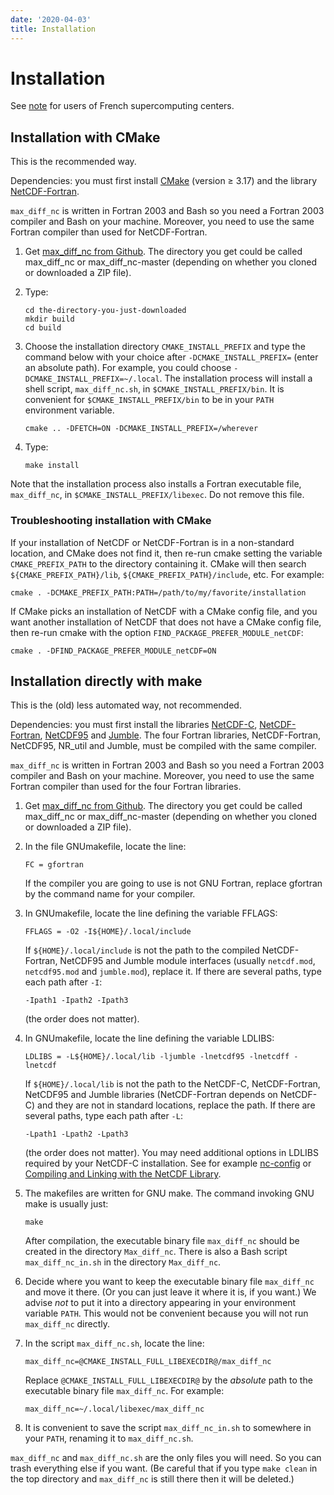 ```yaml
---
date: '2020-04-03'
title: Installation
---
```


# Installation

See [note](French_centers.md) for users of French supercomputing
centers.

## Installation with CMake

This is the recommended way.

Dependencies: you must first install
[CMake](https://cmake.org/download) (version ≥ 3.17) and the library
[NetCDF-Fortran](https://www.unidata.ucar.edu/downloads/netcdf/index.jsp).

`max_diff_nc` is written in Fortran 2003 and Bash so you need a Fortran
2003 compiler and Bash on your machine. Moreover, you need to use the
same Fortran compiler than used for NetCDF-Fortran.

1.  Get [max\_diff\_nc from
    Github](https://github.com/lguez/Max_diff_nc). The directory you
    get could be called max\_diff\_nc or max\_diff\_nc-master
    (depending on whether you cloned or downloaded a ZIP file).

2.  Type:

        cd the-directory-you-just-downloaded
        mkdir build
        cd build

3.  Choose the installation directory `CMAKE_INSTALL_PREFIX` and type
    the command below with your choice after `-DCMAKE_INSTALL_PREFIX=`
    (enter an absolute path). For example, you could choose
    `-DCMAKE_INSTALL_PREFIX=~/.local`. The installation process will
    install a shell script, `max_diff_nc.sh`, in
    `$CMAKE_INSTALL_PREFIX/bin`. It is convenient for
    `$CMAKE_INSTALL_PREFIX/bin` to be in your `PATH` environment
    variable.

        cmake .. -DFETCH=ON -DCMAKE_INSTALL_PREFIX=/wherever

4.  Type:

        make install

Note that the installation process also installs a Fortran executable
file, `max_diff_nc`, in `$CMAKE_INSTALL_PREFIX/libexec`. Do not remove
this file.

### Troubleshooting installation with CMake

If your installation of NetCDF or NetCDF-Fortran is in a non-standard
location, and CMake does not find it, then re-run cmake setting the
variable `CMAKE_PREFIX_PATH` to the directory containing it. CMake
will then search `${CMAKE_PREFIX_PATH}/lib`,
`${CMAKE_PREFIX_PATH}/include`, etc. For example:

	cmake . -DCMAKE_PREFIX_PATH:PATH=/path/to/my/favorite/installation

If CMake picks an installation of NetCDF with a CMake config file, and
you want another installation of NetCDF that does not have a CMake
config file, then re-run cmake with the option
`FIND_PACKAGE_PREFER_MODULE_netCDF`:

	cmake . -DFIND_PACKAGE_PREFER_MODULE_netCDF=ON

## Installation directly with make

This is the (old) less automated way, not recommended.

Dependencies: you must first install the libraries
[NetCDF-C](https://www.unidata.ucar.edu/downloads/netcdf/index.jsp),
[NetCDF-Fortran](https://www.unidata.ucar.edu/downloads/netcdf/index.jsp),
[NetCDF95](https://www.lmd.jussieu.fr/~lguez/NetCDF95_site/index.html)
and
[Jumble](https://www.lmd.jussieu.fr/~lguez/Jumble_site/index.html).
The four Fortran libraries, NetCDF-Fortran, NetCDF95, NR\_util and
Jumble, must be compiled with the same compiler.

`max_diff_nc` is written in Fortran 2003 and Bash so you need a Fortran
2003 compiler and Bash on your machine. Moreover, you need to use the
same Fortran compiler than used for the four Fortran libraries.

1.  Get [max\_diff\_nc from
    Github](https://github.com/lguez/Max_diff_nc). The directory you get
    could be called max\_diff\_nc or max\_diff\_nc-master (depending on
    whether you cloned or downloaded a ZIP file).
2.  In the file GNUmakefile, locate the line:

        FC = gfortran

    If the compiler you are going to use is not GNU Fortran, replace
    gfortran by the command name for your compiler.

3.  In GNUmakefile, locate the line defining the variable FFLAGS:

        FFLAGS = -O2 -I${HOME}/.local/include

    If `${HOME}/.local/include` is not the path to the compiled
    NetCDF-Fortran, NetCDF95 and Jumble module interfaces (usually
    `netcdf.mod`, `netcdf95.mod` and `jumble.mod`), replace it. If
    there are several paths, type each path after `-I`:

        -Ipath1 -Ipath2 -Ipath3

    (the order does not matter).

4.  In GNUmakefile, locate the line defining the variable LDLIBS:

        LDLIBS = -L${HOME}/.local/lib -ljumble -lnetcdf95 -lnetcdff -lnetcdf

    If `${HOME}/.local/lib` is not the path to the NetCDF-C,
    NetCDF-Fortran, NetCDF95 and Jumble libraries (NetCDF-Fortran
    depends on NetCDF-C) and they are not in standard locations,
    replace the path. If there are several paths, type each path after
    `-L`:

        -Lpath1 -Lpath2 -Lpath3

    (the order does not matter). You may need additional options in
    LDLIBS required by your NetCDF-C installation. See for example
    [nc-config](https://www.unidata.ucar.edu/software/netcdf/workshops/most-recent/utilities/Nc-config.html)
    or [Compiling and Linking with the NetCDF
    Library](https://www.unidata.ucar.edu/software/netcdf/fortran/docs/f90-use-of-the-netcdf-library.html#f90-compiling-and-linking-with-the-netcdf-library).

5.  The makefiles are written for GNU make. The command invoking GNU
    make is usually just:

        make
            

    After compilation, the executable binary file `max_diff_nc` should
    be created in the directory `Max_diff_nc`. There is also a Bash
    script `max_diff_nc_in.sh` in the directory `Max_diff_nc`.

6.  Decide where you want to keep the executable binary file
    `max_diff_nc` and move it there. (Or you can just leave it where it
    is, if you want.) We advise *not* to put it into a directory
    appearing in your environment variable `PATH`. This would not be
    convenient because you will not run `max_diff_nc` directly.
7.  In the script `max_diff_nc.sh`, locate the line:

		max_diff_nc=@CMAKE_INSTALL_FULL_LIBEXECDIR@/max_diff_nc

    Replace `@CMAKE_INSTALL_FULL_LIBEXECDIR@` by the *absolute* path
    to the executable binary file `max_diff_nc`. For example:

        max_diff_nc=~/.local/libexec/max_diff_nc
            

8.  It is convenient to save the script `max_diff_nc_in.sh` to somewhere
    in your `PATH`, renaming it to `max_diff_nc.sh`.

`max_diff_nc` and `max_diff_nc.sh` are the only files you will need. So
you can trash everything else if you want. (Be careful that if you type
`make clean` in the top directory and `max_diff_nc` is still there then
it will be deleted.)
